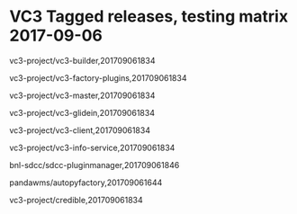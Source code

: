 # VC3 Tagged releases, testing matrix 2017-09-06

vc3-project/vc3-builder,201709061834

vc3-project/vc3-factory-plugins,201709061834

vc3-project/vc3-master,201709061834

vc3-project/vc3-glidein,201709061834

vc3-project/vc3-client,201709061834

vc3-project/vc3-info-service,201709061834

bnl-sdcc/sdcc-pluginmanager,201709061846

pandawms/autopyfactory,201709061644

vc3-project/credible,201709061834
